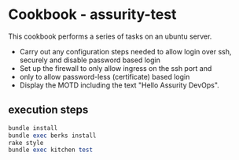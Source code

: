 # Cookbook - assurity-test

This cookbook performs a series of tasks on an ubuntu server.


* Carry out any configuration steps needed to allow login over ssh, securely and disable password based login
* Set up the firewall to only allow ingress on the ssh port and
* only to allow password-less (certificate) based login
* Display the MOTD including the text "Hello Assurity DevOps".

## execution steps

```ruby
bundle install
bundle exec berks install
rake style
bundle exec kitchen test
```
